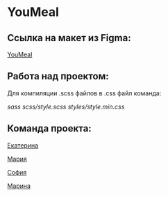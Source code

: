 # YouMeal


## Ссылка на макет из Figma:
[YouMeal](https://www.figma.com/file/RvSqhKlJ62r93LdskD3Icz/YouMeal?type=design&node-id=0-1&mode=design&t=9GmUEz5NdkN3sonA-0)


## Работа над проектом:
Для компиляции .scss файлов в .css файл команда:

*sass scss/style.scss styles/style.min.css*


## Команда проекта:
[Екатерина](https://github.com/olfeeka)

[Мария](https://github.com/strelnkv)

[София](https://github.com/sofiyarr)

[Марина](https://github.com/mironmari)
